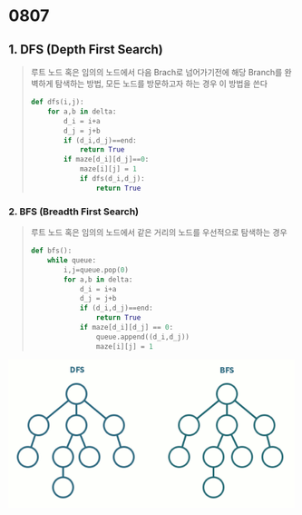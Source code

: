 # 0807

## 1. DFS (Depth First Search)

> 루트 노드 혹은 임의의 노드에서 다음 Brach로 넘어가기전에 해당 Branch를 완벽하게 탐색하는 방법, 모든 노드를 방문하고자 하는 경우 이 방법을 쓴다
>
> ```python
> def dfs(i,j):
>     for a,b in delta:
>         d_i = i+a
>         d_j = j+b
>         if (d_i,d_j)==end:
>             return True
>         if maze[d_i][d_j]==0:
>             maze[i][j] = 1
>             if dfs(d_i,d_j):
>                 return True
> ```



### 2. BFS (Breadth First Search)

> 루트 노드 혹은 임의의 노드에서 같은 거리의 노드를 우선적으로 탐색하는 경우
>
> ```python
> def bfs():
>     while queue:
>         i,j=queue.pop(0)
>         for a,b in delta:
>             d_i = i+a
>             d_j = j+b
>             if (d_i,d_j)==end:
>                 return True
>             if maze[d_i][d_j] == 0:
>                 queue.append((d_i,d_j))
>                 maze[i][j] = 1
> ```
>
> 

![파일:external/blog.hackerearth.com/dfsbfs_animation_final.gif](0807.assets/1fe9246903b78fae07577b243a0b22791e02cb39640d5cbaae10d9849343b4ea6f162a9a677a5892fbf7819abd4ef7221ebd3608849cfb66793411fb5e643951857696ce712399a1d513ec58c3b3755097f99797bd5693a7033215f9eb81d0c9)